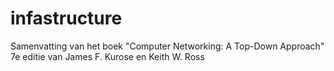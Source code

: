 # infastructure
Samenvatting van het boek "Computer Networking: A Top-Down Approach" 7e editie van James F. Kurose en Keith W. Ross
